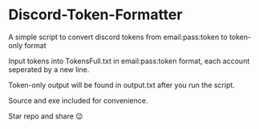 # Discord-Token-Formatter
A simple script to convert discord tokens from email:pass:token to token-only format


Input tokens into TokensFull.txt in email:pass:token format, each account seperated by a new line.

Token-only output will be found in output.txt after you run the script.

Source and exe included for convenience.

Star repo and share 😉
